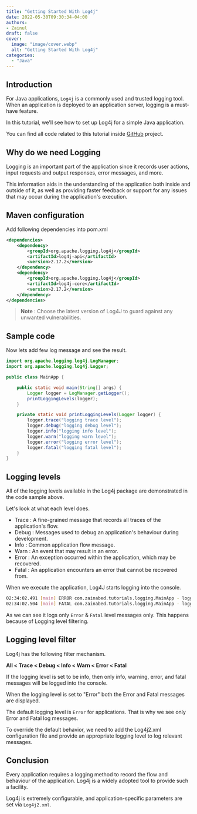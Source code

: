 ```yaml
---
title: "Getting Started With Log4j"
date: 2022-05-30T09:30:34-04:00
authors: 
- Zainul
draft: false
cover:
  image: "image/cover.webp"
  alt: "Getting Started With Log4j"
categories: 
  - "Java"
---
```


## Introduction
For Java applications, ``Log4j`` is a commonly used and trusted logging tool.
When an application is deployed to an application server, logging is a must-have feature.

In this tutorial, we'll see how to set up Log4j for a simple Java application.

You can find all code related to this tutorial inside [GitHub](https://github.com/zainabed/tutorials/tree/master/maven/log4j-maven) project.



## Why do we need Logging
Logging is an important part of the application since it records user actions, input requests and output responses, error messages, and more.

This information aids in the understanding of the application both inside and outside of it, as well as providing faster feedback or support for any issues that may occur during the application's execution.



## Maven configuration
Add following dependencies into pom.xml

```xml
<dependencies>
    <dependency>
        <groupId>org.apache.logging.log4j</groupId>
        <artifactId>log4j-api</artifactId>
        <version>2.17.2</version>
    </dependency>
    <dependency>
        <groupId>org.apache.logging.log4j</groupId>
        <artifactId>log4j-core</artifactId>
        <version>2.17.2</version>
    </dependency>
</dependencies>
```

> **Note** : Choose the latest version of Log4J to guard against any unwanted vulnerabilities. 



## Sample code
Now lets add few log message and see the result.

```java
import org.apache.logging.log4j.LogManager;
import org.apache.logging.log4j.Logger;

public class MainApp {

    public static void main(String[] args) {
        Logger logger = LogManager.getLogger();
        printLoggingLevels(logger);
    }

    private static void printLoggingLevels(Logger logger) {
        logger.trace("logging trace level");
        logger.debug("logging debug level");
        logger.info("logging info level");
        logger.warn("logging warn level");
        logger.error("logging error level");
        logger.fatal("logging fatal level");
    }
}
```

## Logging levels
All of the logging levels available in the Log4j package are demonstrated in the code sample above.

Let's look at what each level does.

- Trace : A fine-grained message that records all traces of the application's flow.
- Debug : Messages used to debug an application's behaviour during development.
- Info : Common application flow message.
- Warn : An event that may result in an error.
- Error : An exception occurred within the application, which may be recovered.
- Fatal : An application encounters an error that cannot be recovered from.


When we execute the application, Log4J starts logging into the console.

```bash
02:34:02.491 [main] ERROR com.zainabed.tutorials.logging.MainApp - logging error level
02:34:02.504 [main] FATAL com.zainabed.tutorials.logging.MainApp - logging fatal level
```

As we can see it logs only ``Error`` & ``Fatal`` level messages only.
This happens because of Logging level filtering.


## Logging level filter
Log4j has the following filter mechanism.

**All <  Trace < Debug < Info < Warn < Error < Fatal**

If the logging level is set to be info, then only info, warning, error, and fatal messages will be logged into the console.

When the logging level is set to "Error" both the Error and Fatal messages are displayed.

The default logging level is ``Error`` for applications. That is why we see only Error and Fatal log messages.

To override the default behavior, we need to add the Log4j2.xml configuration file and provide an appropriate logging level to log relevant messages.


## Conclusion

Every application requires a logging method to record the flow and behaviour of the application.
Log4j is a widely adopted tool to provide such a facility.

Log4j is extremely configurable, and application-specific parameters are set via ``Log4j2.xml``.


